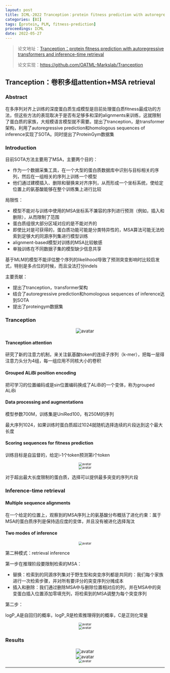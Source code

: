 ```yaml
---
layout: post
title: ICML-2022 Tranception：protein fitness prediction with autoregressive transformers and inference-time retrieval
categories: [BI]
tags: [protein, PLM, fitness-prediction]
proceedings: ICML
date: 2022-05-27
---
```


> 论文地址：[Tranception：protein fitness prediction with autoregressive transformers and inference-time retrieval](http://arxiv.org/abs/2205.13760)
>
> 论文实现：<https://github.com/OATML-Markslab/Tranception>

## Tranception：卷积多组attention+MSA retrieval

### Abstract

在多序列对齐上训练的深度蛋白质生成模型是目前处理蛋白质fitness最成功的方法，但这些方法的表现取决于是否有足够多和深的alignments来训练，这就限制了蛋白质的家族，大规模语言模型就不需要。提出了tranception，是transformer架构，利用了autoregressive prediction和homologous sequences of inference实现了SOTA。同时提出了ProteinGym数据集

### Introduction

目前SOTA方法主要用了MSA，主要两个目的：

- 作为一个数据采集工具，在一个大型的蛋白质数据库中识别与目标相关的序列，然后在一组相关的序列上训练一个模型
- 他们通过建模插入、删除和替换来对齐序列，从而形成一个坐标系统，使给定位置上的氨基酸能够在整个训练集上进行比较

局限性：

- 模型不能对与训练中使用的MSA坐标系不兼容的序列进行预测（例如，插入和删除），从而限制了范围
- 蛋白质组很大部分区域对应的是不能对齐的
- 即使比对是可获得的，蛋白质功能可能是分类特异性的，MSA算法可能无法检索到足够大的同源序列集进行模型训练
- alignment-based模型对训练的MSA比较敏感
- 单独训练在不同数据子集的模型缺少信息共享

基于MLM的模型不能评估整个序列的likelihood导致了预测突变影响时比较启发式，特别是多点位的时候，而且没法打分indels

主要贡献：

- 提出了tranception，transformer架构
- 结合了autoregressive prediction和homologous sequences of inference达到SOTA
- 提出了proteingym数据集

### Tranception

<div align="center" style="float:center"><img src="https://blog-img-1259433191.cos.ap-shanghai.myqcloud.com/Tranception/fig1.png" alt="avatar" style="zoom:100%;" /></div>

#### Tranception attention

研究了新的注意力机制，来关注氨基酸token的连续子序列（k-mer），把每一层得注意力头分为4组，每一组应用不同核大小的卷积

#### Grouped ALiBi position encoding

把可学习的位置编码或是sin位置编码换成了ALiBi的一个变体，称为grouped ALiBi

#### Data processing and augmentations

模型参数700M，训练集是UniRed100，有250M的序列

最大序列1024，如果训练时蛋白质超过1024就随机选择连续的片段达到这个最大长度

#### Scoring sequences for fitness prediction

训练目标是自监督的，给定i-1个token预测第i个token

<div align="center" style="float:center"><img src="https://blog-img-1259433191.cos.ap-shanghai.myqcloud.com/Tranception/frm1.png" alt="avatar" style="zoom:70%;" /></div>

<div align="center" style="float:center"><img src="https://blog-img-1259433191.cos.ap-shanghai.myqcloud.com/Tranception/frm2.png" alt="avatar" style="zoom:70%;" /></div>

对于超出最大长度限制的蛋白质，选择可以提供最多突变的序列片段

### Inference-time retrieval

#### Multiple sequence alignments

在一个给定的位置上，观察到的MSA序列上的氨基酸分布概括了进化约束：属于MSA的蛋白质序列是保持适应度的变体，并且没有被进化选择淘汰

#### Two modes of inference

<div align="center" style="float:center"><img src="https://blog-img-1259433191.cos.ap-shanghai.myqcloud.com/Tranception/fig3.png" alt="avatar" style="zoom:70%;" /></div>

第二种模式：retrieval inference

第一步在推理阶段要限制检索的MSA：

- 替换：检索到的同源序列集对于野生型和突变序列都是共同的：我们每个家族进行一次检索步骤，并对所有要评分的突变序列分摊成本
- 插入和删除：我们通过删除MSA中与删除位置相对应的列，并在MSA中的突变蛋白插入位置添加零填充列，将检索到的MSA调整为每个突变序列

第二步：

logP_A是自回归的概率，logP_R是检索推理得到的概率，C是正则化常量

<div align="center" style="float:center"><img src="https://blog-img-1259433191.cos.ap-shanghai.myqcloud.com/Tranception/frm3.png" alt="avatar" style="zoom:70%;" /></div>

<div align="center" style="float:center"><img src="https://blog-img-1259433191.cos.ap-shanghai.myqcloud.com/Tranception/frm4.png" alt="avatar" style="zoom:70%;" /></div>

### Results

<div align="center" style="float:center"><img src="https://blog-img-1259433191.cos.ap-shanghai.myqcloud.com/Tranception/tab1-tab2.png" alt="avatar" style="zoom:100%;" /></div>

<div align="center" style="float:center"><img src="https://blog-img-1259433191.cos.ap-shanghai.myqcloud.com/Tranception/tab3.png" alt="avatar" style="zoom:100%;" /></div>

<div align="center" style="float:center"><img src="https://blog-img-1259433191.cos.ap-shanghai.myqcloud.com/Tranception/tab4.png" alt="avatar" style="zoom:70%;" /></div>


<HR align=left color=#987cb9 SIZE=1>

